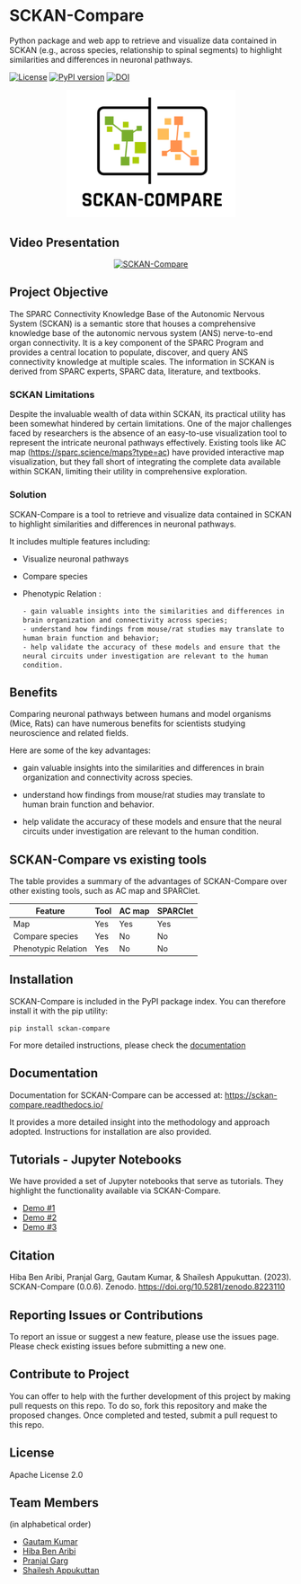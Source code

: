 # SCKAN-Compare

Python package and web app to retrieve and visualize data contained in SCKAN (e.g., across species, relationship to spinal segments) to highlight similarities and differences in neuronal pathways.

[![License](https://img.shields.io/badge/License-Apache_2.0-blue.svg)](https://opensource.org/licenses/Apache-2.0)
[![PyPI version](https://badge.fury.io/py/sckan-compare.svg)](https://badge.fury.io/py/sckan-compare)
[![DOI](https://zenodo.org/badge/DOI/10.5281/zenodo.8223110.svg)](https://doi.org/10.5281/zenodo.8223110)

<p align="center">
  <img src="resources/logo.png" width="300" alt="SCKAN-Compare">
</p>

## Video Presentation

<p align="center">
  <a href="https://www.youtube.com/watch?v=GmBeKvzVq9o">
    <img src="https://img.youtube.com/vi/GmBeKvzVq9o/0.jpg" alt="SCKAN-Compare" width="700" />
  </a>
</p> 

## Project Objective

The SPARC Connectivity Knowledge Base of the Autonomic Nervous System (SCKAN) is a semantic store that houses a comprehensive knowledge base of the autonomic nervous system (ANS) nerve-to-end organ connectivity. It is a key component of the SPARC Program and provides a central location to populate, discover, and query ANS connectivity knowledge at multiple scales. The information in SCKAN is derived from SPARC experts, SPARC data, literature, and textbooks.

### SCKAN Limitations
  
Despite the invaluable wealth of data within SCKAN, its practical utility has been somewhat hindered by certain limitations. One of the major challenges faced by researchers is the absence of an easy-to-use visualization tool to represent the intricate neuronal pathways effectively. Existing tools like AC map (https://sparc.science/maps?type=ac) have provided interactive map visualization, but they fall short of integrating the complete data available within SCKAN, limiting their utility in comprehensive exploration.

### Solution

SCKAN-Compare is a tool to retrieve and visualize data contained in SCKAN to highlight similarities and differences in neuronal pathways.

It includes multiple features including:

  - Visualize neuronal pathways
    
  - Compare species
    
  - Phenotypic Relation :
    
        - gain valuable insights into the similarities and differences in brain organization and connectivity across species;
        - understand how findings from mouse/rat studies may translate to human brain function and behavior;
        - help validate the accuracy of these models and ensure that the neural circuits under investigation are relevant to the human condition.
    
## Benefits

Comparing neuronal pathways between humans and model organisms (Mice, Rats) can have numerous benefits for scientists studying neuroscience and related fields.

Here are some of the key advantages:

- gain valuable insights into the similarities and differences in brain organization and connectivity across species.
  
- understand how findings from mouse/rat studies may translate to human brain function and behavior.
  
- help validate the accuracy of these models and ensure that the neural circuits under investigation are relevant to the human condition.


## SCKAN-Compare vs existing tools

The table provides a summary of the advantages of SCKAN-Compare over other existing tools, such as AC map and SPARClet.


| Feature             | Tool            | AC map | SPARClet |
|---------------------|-----------------|--------|----------|
| Map                 | Yes             | Yes    | Yes      |
| Compare species     | Yes             | No     | No       |
| Phenotypic Relation | Yes             | No     | No       |

## Installation

SCKAN-Compare is included in the PyPI package index. You can therefore install it with the pip utility:

```
pip install sckan-compare
```

For more detailed instructions, please check the [documentation](https://sckan-compare.readthedocs.io/en/latest/installation.html)


## Documentation
 
Documentation for SCKAN-Compare can be accessed at:
https://sckan-compare.readthedocs.io/

It provides a more detailed insight into the methodology and approach adopted. Instructions for installation are also provided.

## Tutorials - Jupyter Notebooks

We have provided a set of Jupyter notebooks that serve as tutorials.
They highlight the functionality available via SCKAN-Compare.

- [Demo #1](tutorials/demo1.ipynb)
- [Demo #2](tutorials/demo1.ipynb)
- [Demo #3](tutorials/demo1.ipynb)

## Citation

Hiba Ben Aribi, Pranjal Garg, Gautam Kumar, & Shailesh Appukuttan. (2023). SCKAN-Compare (0.0.6). Zenodo. https://doi.org/10.5281/zenodo.8223110

## Reporting Issues or Contributions
To report an issue or suggest a new feature, please use the issues page. Please check existing issues before submitting a new one.

## Contribute to Project

You can offer to help with the further development of this project by making pull requests on this repo. To do so, fork this repository and make the proposed changes. Once completed and tested, submit a pull request to this repo. 


## License
Apache License 2.0


## Team Members
(in alphabetical order)
- [Gautam Kumar](https://github.com/gogu07)
- [Hiba Ben Aribi](https://github.com/HibaBenAribi)
- [Pranjal Garg](https://github.com/Neurogarg/)
- [Shailesh Appukuttan](https://github.com/appukuttan-shailesh/)
